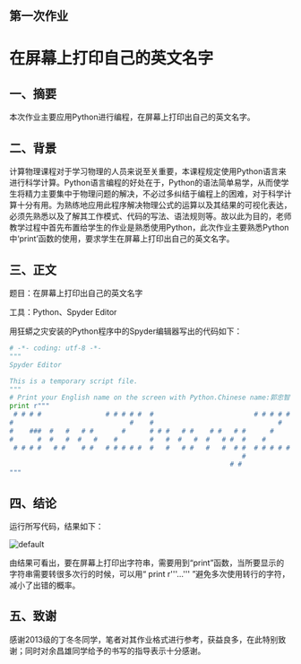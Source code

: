 ##                   第一次作业
#                  在屏幕上打印自己的英文名字
## 一、摘要
本次作业主要应用Python进行编程，在屏幕上打印出自己的英文名字。
## 二、背景
计算物理课程对于学习物理的人员来说至关重要，本课程规定使用Python语言来进行科学计算。Python语言编程的好处在于，Python的语法简单易学，从而使学生将精力主要集中于物理问题的解决，不必过多纠结于编程上的困难，对于科学计算十分有用。为熟练地应用此程序解决物理公式的运算以及其结果的可视化表达，必须先熟悉以及了解其工作模式、代码的写法、语法规则等。故以此为目的，老师教学过程中首先布置给学生的作业是熟悉使用Python，此次作业主要熟悉Python中‘print’函数的使用，要求学生在屏幕上打印出自己的英文名字。
## 三、正文
题目：在屏幕上打印出自己的英文名字

工具：Python、Spyder Editor
 
 用狂蟒之灾安装的Python程序中的Spyder编辑器写出的代码如下：
```python
# -*- coding: utf-8 -*-
"""
Spyder Editor

This is a temporary script file.
"""
# Print your English name on the screen with Python.Chinese name:郭忠智
print r"""
 # # # #                # # # # #  #                         # # # # #  #      #
#                             #    #                               #    #
#    ###  #   #   # #       #      # # #   # #    # #   # #      #      # # #  #
#      #  #   #  #   #    #        #   #  #   #  #   # #  #    #        #   #  #
 # # # #   # #    # #   # # # # #  #   #   # #   #   #  # #  # # # # #  #   #  #
                                                          # 
                                                       # # 
"""
```
## 四、结论
运行所写代码，结果如下：

![default](https://cloud.githubusercontent.com/assets/22026568/18615349/790b7528-7dd7-11e6-9b17-7ba0d10a3887.PNG)

由结果可看出，要在屏幕上打印出字符串，需要用到“print”函数，当所要显示的字符串需要转很多次行的时候，可以用“ print r'''...''' ”避免多次使用转行的字符，减小了出错的概率。
## 五、致谢
感谢2013级的丁冬冬同学，笔者对其作业格式进行参考，获益良多，在此特别致谢；同时对余昌雄同学给予的书写的指导表示十分感谢。
